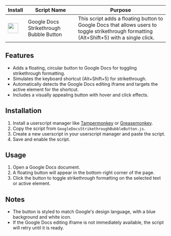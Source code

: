| Install | Script Name | Purpose |
| ----- | ----- | ----- |
| <a href="https://github.com/vksepm/TampermonkeyUserscripts/raw/main/src/GoogleGenAIResponseGenerator.user.js"><img src="https://user-images.githubusercontent.com/88981/169986095-a54f32bd-55a6-4de8-bad6-aa3b1874ce07.png" width="32"/></a> | Google Docs Strikethrough Bubble Button | This script adds a floating button to Google Docs that allows users to toggle strikethrough formatting (Alt+Shift+5) with a single click. |

## Features
- Adds a floating, circular button to Google Docs for toggling strikethrough formatting.
- Simulates the keyboard shortcut (Alt+Shift+5) for strikethrough.
- Automatically detects the Google Docs editing iframe and targets the active element for the shortcut.
- Includes a visually appealing button with hover and click effects.

## Installation
1. Install a userscript manager like [Tampermonkey](https://www.tampermonkey.net/) or [Greasemonkey](https://www.greasespot.net/).
2. Copy the script from `GoogleDocsStrikethroughBubbleButton.js`.
3. Create a new userscript in your userscript manager and paste the script.
4. Save and enable the script.

## Usage
1. Open a Google Docs document.
2. A floating button will appear in the bottom-right corner of the page.
3. Click the button to toggle strikethrough formatting on the selected text or active element.

## Notes
- The button is styled to match Google's design language, with a blue background and white icon.
- If the Google Docs editing iframe is not immediately available, the script will retry until it is ready.

